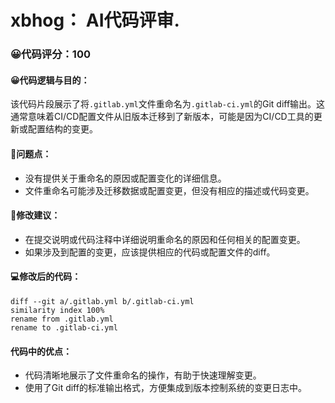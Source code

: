 # xbhog： AI代码评审.

### 😀代码评分：100
#### 😀代码逻辑与目的：
该代码片段展示了将`.gitlab.yml`文件重命名为`.gitlab-ci.yml`的Git diff输出。这通常意味着CI/CD配置文件从旧版本迁移到了新版本，可能是因为CI/CD工具的更新或配置结构的变更。

#### 🤔问题点：
- 没有提供关于重命名的原因或配置变化的详细信息。
- 文件重命名可能涉及迁移数据或配置变更，但没有相应的描述或代码变更。

#### 🎯修改建议：
- 在提交说明或代码注释中详细说明重命名的原因和任何相关的配置变更。
- 如果涉及到配置的变更，应该提供相应的代码或配置文件的diff。

#### 💻修改后的代码：
```
diff --git a/.gitlab.yml b/.gitlab-ci.yml
similarity index 100%
rename from .gitlab.yml
rename to .gitlab-ci.yml
```

#### 代码中的优点：
- 代码清晰地展示了文件重命名的操作，有助于快速理解变更。
- 使用了Git diff的标准输出格式，方便集成到版本控制系统的变更日志中。